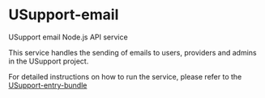 # USupport-email
USupport email Node.js API service

This service handles the sending of emails to users, providers and admins in the USupport project.

For detailed instructions on how to run the service, please refer to the [USupport-entry-bundle](https://github.com/UNICEFECAR/USupport-entry-bundle)